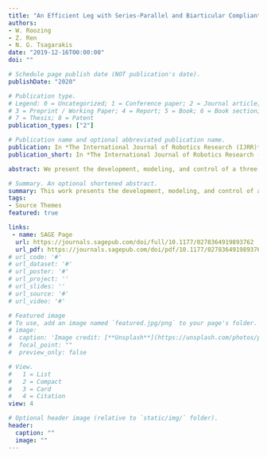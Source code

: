 ```yaml
---
title: "An Efficient Leg with Series-Parallel and Biarticular Compliant Actuation: Design Optimisation, Modelling, and Control of the eLeg"
authors:
- W. Roozing
- Z. Ren
- N. G. Tsagarakis
date: "2019-12-16T00:00:00"
doi: ""

# Schedule page publish date (NOT publication's date).
publishDate: "2020"

# Publication type.
# Legend: 0 = Uncategorized; 1 = Conference paper; 2 = Journal article;
# 3 = Preprint / Working Paper; 4 = Report; 5 = Book; 6 = Book section;
# 7 = Thesis; 8 = Patent
publication_types: ["2"]

# Publication name and optional abbreviated publication name.
publication: In *The International Journal of Robotics Research (IJRR)*
publication_short: In *The International Journal of Robotics Research (IJRR)*

abstract: We present the development, modeling, and control of a three-degree-of-freedom compliantly actuated leg called the eLeg, which employs both series- and parallel-elastic actuation as well as a bio-inspired biarticular tendon. The leg can be reconfigured to use three distinct actuation configurations, to directly compare with a state-of-the-art series-elastic actuation scheme. Critical actuation design parameters are derived through optimization. A rigorous modeling approach is presented using the concept of power flows, which are also used to demonstrate the ability to transfer mechanical power between ankle and knee joints using the biarticular tendon. The design principles and control strategies were verified both in simulation and experiment. Notably, the experimental data demonstrate significant improvements of 65–75% in electrical energy consumption compared with a state-of-the-art series-elastic actuator configuration. 

# Summary. An optional shortened abstract.
summary: This work presents the development, modeling, and control of a three-degree-of-freedom compliantly actuated leg called the eLeg, which employs both series- and parallel-elastic actuation as well as a bio-inspired biarticular tendon.
tags:
- Source Themes
featured: true

links:
 - name: SAGE Page
  url: https://journals.sagepub.com/doi/full/10.1177/0278364919893762
  url_pdf: https://journals.sagepub.com/doi/pdf/10.1177/0278364919893762
# url_code: '#'
# url_dataset: '#'
# url_poster: '#'
# url_project: ''
# url_slides: ''
# url_source: '#'
# url_video: '#'

# Featured image
# To use, add an image named `featured.jpg/png` to your page's folder. 
# image:
#  caption: 'Image credit: [**Unsplash**](https://unsplash.com/photos/pLCdAaMFLTE)'
#  focal_point: ""
#  preview_only: false

# View.
#   1 = List
#   2 = Compact
#   3 = Card
#   4 = Citation
view: 4

# Optional header image (relative to `static/img/` folder).
header:
  caption: ""
  image: ""
---
```

